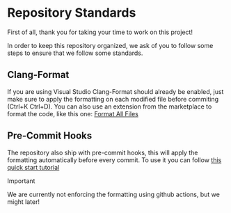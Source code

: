 # Repository Standards

First of all, thank you for taking your time to work on this project!

In order to keep this repository organized, we ask of you to follow some steps to ensure that we follow some standards.

## Clang-Format

If you are using Visual Studio Clang-Format should already be enabled, just make sure to apply the formatting on each modified file before commiting (Ctrl+K Ctrl+D).
You can also use an extension from the marketplace to format the code, like this one: [Format All Files](https://marketplace.visualstudio.com/items?itemName=munyabe.FormatAllFiles)

## Pre-Commit Hooks

The repository also ship with pre-commit hooks, this will apply the formatting automatically before every commit.
To use it you can follow [this quick start tutorial](https://pre-commit.com/)


> [!IMPORTANT]
> We are currently not enforcing the formatting using github actions, but we might later!
